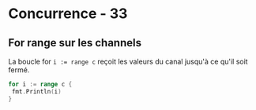 <!-- .slide: class="with-code" -->

# Concurrence - 33

## For range sur les channels

La boucle for `i := range c` reçoit les valeurs du canal jusqu'à ce qu'il soit fermé.

```Go
for i := range c {
 fmt.Println(i)
}
```
<!-- .element: class="big-code" -->

